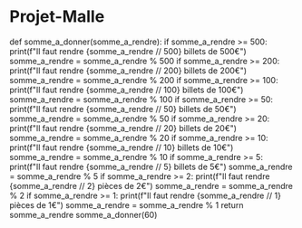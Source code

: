 # Projet-Malle

def somme_a_donner(somme_a_rendre):
    if somme_a_rendre >= 500:
        print(f"Il faut rendre {somme_a_rendre // 500} billets de 500€")
        somme_a_rendre = somme_a_rendre % 500
    if somme_a_rendre >= 200:
        print(f"Il faut rendre {somme_a_rendre // 200} billets de 200€")
        somme_a_rendre = somme_a_rendre % 200
    if somme_a_rendre >= 100:
        print(f"Il faut rendre {somme_a_rendre // 100} billets de 100€")
        somme_a_rendre = somme_a_rendre % 100
    if somme_a_rendre >= 50:
        print(f"Il faut rendre {somme_a_rendre // 50} billets de 50€")
        somme_a_rendre = somme_a_rendre % 50
    if somme_a_rendre >= 20:
        print(f"Il faut rendre {somme_a_rendre // 20} billets de 20€")
        somme_a_rendre = somme_a_rendre % 20
    if somme_a_rendre >= 10:
        print(f"Il faut rendre {somme_a_rendre // 10} billets de 10€")
        somme_a_rendre = somme_a_rendre % 10
     if somme_a_rendre >= 5:
        print(f"Il faut rendre {somme_a_rendre // 5} billets de 5€")
        somme_a_rendre = somme_a_rendre % 5
     if somme_a_rendre >= 2:
        print(f"Il faut rendre {somme_a_rendre // 2} pièces de 2€")
        somme_a_rendre = somme_a_rendre % 2
     if somme_a_rendre >= 1:
        print(f"Il faut rendre {somme_a_rendre // 1} pièces de 1€")
        somme_a_rendre = somme_a_rendre % 1
    return somme_a_rendre
somme_a_donner(60)
